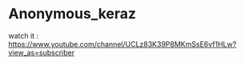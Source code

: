 # Anonymous_keraz
watch it : https://www.youtube.com/channel/UCLz83K39P8MKmSsE6vf1HLw?view_as=subscriber

